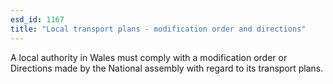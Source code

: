 ```yaml
---
esd_id: 1167
title: "Local transport plans - modification order and directions"
---
```


A local authority in Wales must comply with a modification order or Directions made by the National assembly with regard to its transport plans.

